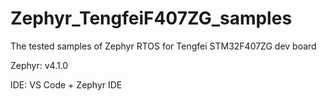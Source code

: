 # Zephyr_TengfeiF407ZG_samples
The tested samples of Zephyr RTOS for Tengfei STM32F407ZG dev board

Zephyr: v4.1.0

IDE: VS Code + Zephyr IDE
